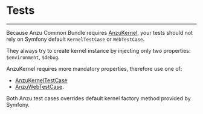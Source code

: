 Tests
============

---

Because Anzu Common Bundle requires [AnzuKernel](https://github.com/anzusystems/common-bundle/blob/main/src/Kernel/AnzuKernel.php), your tests should not rely on Symfony default `KernelTestCase` or `WebTestCase`. 

They always try to create kernel instance by injecting only two properties: `$environment`, `$debug`. 

AnzuKernel requires more mandatory properties, therefore use one of: 
* [AnzuKernelTestCase](https://github.com/anzusystems/common-bundle/blob/main/src/Tests/AnzuKernelTestCase.php) 
* [AnzuWebTestCase](https://github.com/anzusystems/common-bundle/blob/main/src/Tests/AnzuWebTestCase.php).

Both Anzu test cases overrides default kernel factory method provided by Symfony.
